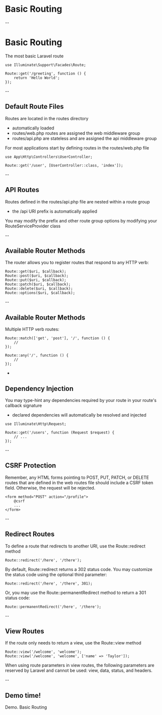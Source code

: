 # Basic Routing

--
# Basic Routing
The most basic Laravel route
```
use Illuminate\Support\Facades\Route;

Route::get('/greeting', function () {
    return 'Hello World';
});
```

--
## Default Route Files
Routes are located in the routes directory
- automatically loaded 
- routes/web.php routes are assigned the web middleware group
- routes/api.php are stateless and are assigned the api middleware group

For most applications start by defining routes in the routes/web.php file
```
use App\Http\Controllers\UserController;

Route::get('/user', [UserController::class, 'index']);
```

--
## API Routes
Routes defined in the routes/api.php file are nested within a route group
- the /api URI prefix is automatically applied 

You may modify the prefix and other route group options by modifying your RouteServiceProvider class

--
## Available Router Methods
The router allows you to register routes that respond to any HTTP verb:
```
Route::get($uri, $callback);
Route::post($uri, $callback);
Route::put($uri, $callback);
Route::patch($uri, $callback);
Route::delete($uri, $callback);
Route::options($uri, $callback);
```


--
## Available Router Methods
Multiple HTTP verb routes:
```
Route::match(['get', 'post'], '/', function () {
    //
});

Route::any('/', function () {
    //
});
```

-
## Dependency Injection
You may type-hint any dependencies required by your route in your route's callback signature
- declared dependencies will automatically be resolved and injected 

```
use Illuminate\Http\Request;

Route::get('/users', function (Request $request) {
    // ...
});
```

--
## CSRF Protection
Remember, any HTML forms pointing to POST, PUT, PATCH, or DELETE routes that are defined in the web routes file should include a CSRF token field. Otherwise, the request will be rejected. 
```
<form method="POST" action="/profile">
    @csrf
    ...
</form>
```

--
## Redirect Routes
To define a route that redirects to another URI, use the Route::redirect method
```
Route::redirect('/here', '/there');
```

By default, Route::redirect returns a 302 status code. You may customize the status code using the optional third parameter:
```
Route::redirect('/here', '/there', 301);
```
Or, you may use the Route::permanentRedirect method to return a 301 status code:
```
Route::permanentRedirect('/here', '/there');
```

--
## View Routes
If the route only needs to return a view, use the Route::view method
```
Route::view('/welcome', 'welcome');
Route::view('/welcome', 'welcome', ['name' => 'Taylor']);
```

When using route parameters in view routes, the following parameters are reserved by Laravel and cannot be used: view, data, status, and headers.

--
<!-- .slide: data-background="url('images/demo.jpg')" --> 
<!-- .slide: class="lab" -->
## Demo time!
Demo. Basic Routing